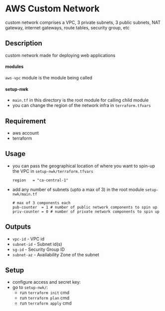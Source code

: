# AWS Custom Network
custom network comprises a VPC, 3 private subnets, 3 public subnets, NAT gateway, internet gateways, route tables, security group, etc

## Description
custom network made for deploying web applications

#### modules
`aws-vpc` module is the module being called

#### setup-nwk 
- `main.tf` in this directory is the root module for calling child module
-  you can change the region of the network infra in `terraform.tfvars`

## Requirement
- aws account
- terraform

## Usage
- you can pass the geographical location of where you want to spin-up the VPC in `setup-nwk/terraform.tfvars`

    ~~~
    region   = "ca-central-1"  
    ~~~

- add any number of subnets (upto a max of 3) in the root module `setup-nwk/main.tf`

    ```
    # max of 3 components each
    pub-counter  = 1 # number of public network components to spin up
    priv-counter = 0 # number of private network components to spin up 
    ```

## Outputs
- `vpc-id` - VPC id
- `subnet-id` - Subnet id(s) 
- `sg-id` - Security Group ID
- `subnet-az` - Availability Zone of the subnet

## Setup
- configure access and secret key:
- go to `setup-nwk/`:
    - run `terraform init` cmd
    - run `terraform plan` cmd
    - run `terraform apply` cmd